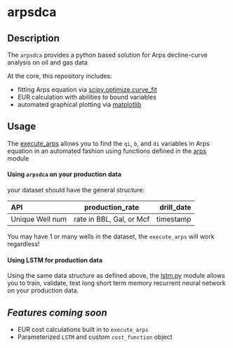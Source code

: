 # arpsdca

## Description
The `arpsdca` provides a python based solution for Arps decline-curve analysis on oil and gas data

At the core, this repository includes:
* fitting Arps equation via [scipy.optimize.curve_fit](https://docs.scipy.org/doc/scipy/reference/generated/scipy.optimize.curve_fit.html)
* EUR calculation with abilities to bound variables
* automated graphical plotting via [matplotlib](https://matplotlib.org/tutorials/introductory/sample_plots.html#sphx-glr-tutorials-introductory-sample-plots-py)

## Usage

The [execute_arps](https://github.com/andrewjeffallen/arpsdca/blob/main/arps/fit_arps.py) allows you to find the `qi`, `b`, and `di` variables in Arps equation in an automated fashion using functions defined in the [arps](https://github.com/andrewjeffallen/arpsdca/blob/main/arps/dca.py) module

#### Using `arpsdca` on your production data

your dataset should have the general structure:

| API             | production_rate             |  drill_date   |
| :---            |    :---:                    |          ---: |
| Unique Well num |  rate in BBL, Gal, or Mcf   |   timestamp   |

You may have 1 or many wells in the dataset, the `execute_arps` will work regardless!


#### Using LSTM for production data

Using the same data structure as defined above, the [lstm.py](https://github.com/andrewjeffallen/arpsdca/blob/main/arps/lstm.py) module allows you to train, validate, test long short term memory recurrent neural network on your production data. 


## *Features coming soon*
* EUR cost calculations built in to `execute_arps`  
* Parameterized `LSTM` and custom `cost_function` object


